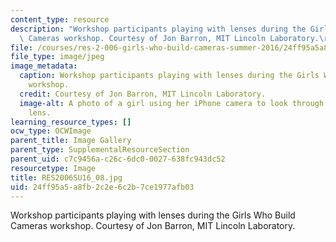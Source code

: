 ```yaml
---
content_type: resource
description: "Workshop participants playing with lenses during the Girls Who Build\
  \ Cameras workshop. Courtesy of Jon Barron, MIT Lincoln Laboratory.\r\n"
file: /courses/res-2-006-girls-who-build-cameras-summer-2016/24ff95a5a8fb2c2e6c2b7ce1977afb03_RES2006SU16_08.jpg
file_type: image/jpeg
image_metadata:
  caption: Workshop participants playing with lenses during the Girls Who Build Cameras
    workshop.
  credit: Courtesy of Jon Barron, MIT Lincoln Laboratory.
  image-alt: A photo of a girl using her iPhone camera to look through a telephoto
    lens.
learning_resource_types: []
ocw_type: OCWImage
parent_title: Image Gallery
parent_type: SupplementalResourceSection
parent_uid: c7c9456a-c26c-6dc0-0027-638fc943dc52
resourcetype: Image
title: RES2006SU16_08.jpg
uid: 24ff95a5-a8fb-2c2e-6c2b-7ce1977afb03
---
```

Workshop participants playing with lenses during the Girls Who Build Cameras workshop. Courtesy of Jon Barron, MIT Lincoln Laboratory.


